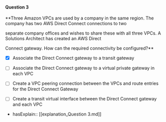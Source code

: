 #### Question  3


**Three Amazon VPCs are used by a company in the same region. The company has two AWS Direct Connect connections to two

separate company offices and wishes to share these with all three VPCs. A Solutions Architect has created an AWS Direct

Connect gateway. How can the required connectivity be configured?**


- [x] Associate the Direct Connect gateway to a transit gateway


- [ ] Associate the Direct Connect gateway to a virtual private gateway in each VPC


- [ ] Create a VPC peering connection between the VPCs and route entries for the Direct Connect Gateway


- [ ] Create a transit virtual interface between the Direct Connect gateway and each VPC



- hasExplain:: [[explanation_Question  3.md]]